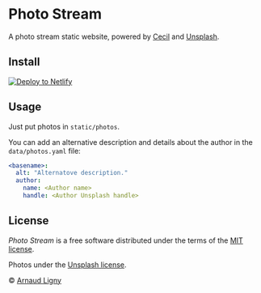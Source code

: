 # Photo Stream

A photo stream static website, powered by [Cecil](https://cecil.app) and [Unsplash](https://unsplash.com).

## Install

[![Deploy to Netlify](https://www.netlify.com/img/deploy/button.svg)](https://app.netlify.com/start/deploy?repository=https://github.com/Cecilapp/photo-stream)

## Usage

Just put photos in `static/photos`.

You can add an alternative description and details about the author in the `data/photos.yaml` file:

```yaml
<basename>:
  alt: "Alternatove description."
  author:
    name: <Author name>
    handle: <Author Unsplash handle>
```

## License

_Photo Stream_ is a free software distributed under the terms of the [MIT license](LICENSE).

Photos under the [Unsplash license](https://unsplash.com/license).

© [Arnaud Ligny](https://arnaudligny.fr)

